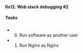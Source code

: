 #### 0x12. Web stack debugging #2

##### Tasks
- 0. Run software as another user
- 1. Run Nginx as Nginx
